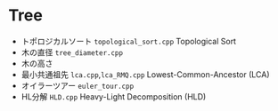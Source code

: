 # Tree

- トポロジカルソート `topological_sort.cpp` Topological Sort
- 木の直径 `tree_diameter.cpp`
- 木の高さ
- 最小共通祖先   `lca.cpp`,`lca_RMQ.cpp` Lowest-Common-Ancestor (LCA) 
- オイラーツアー `euler_tour.cpp`
- HL分解 `HLD.cpp` Heavy-Light Decomposition (HLD)   


